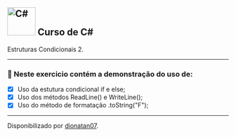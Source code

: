 <h2>
<a href="https://upload.wikimedia.org/wikipedia/commons/4/4f/Csharp_Logo.png">
<img src="https://upload.wikimedia.org/wikipedia/commons/4/4f/Csharp_Logo.png" width="64px" height="64px" alt="C#"></a>
Curso de C#
</h2>

<p>Estruturas Condicionais 2</strong>.
</strong> 

<hr>

<h3>
🛑 Neste exercicio contém a demonstração do uso de:
</h3>

- [x] Uso da estutura condicional if e else;
- [x] Uso dos métodos ReadLine() e WriteLine();
- [x] Uso do método de formatação .toString("F");

--------------------------------------------

Disponibilizado por [dionatan07](https://www.linkedin.com/in/dionatandeandrade/ "LinkedIn").
